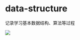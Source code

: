 # data-structure
记录学习基本数据结构、算法等过程

<img src=https://img-blog.csdnimg.cn/36275e6835df49ffb3e60f0cdae96993.gif#pic_center />

